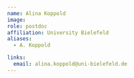 ```yaml
---
name: Alina Koppold
image: 
role: postdoc
affiliation: University Bielefeld
aliases:
  - A. Koppold

links:
  email: alina.koppold@uni-bielefeld.de
---
```


